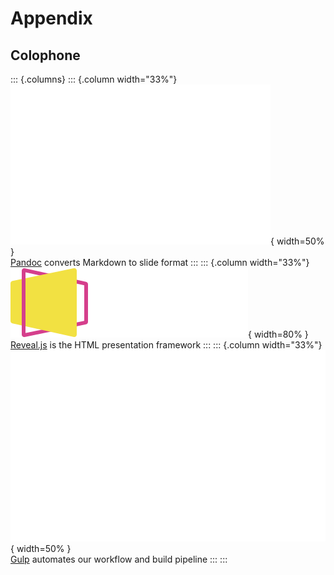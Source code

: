 # Appendix

## Colophone

::: {.columns}
::: {.column width="33%"}
![Markdown](img/logo/markdown.svg){ width=50% }\
[Pandoc](https://pandoc.org/index.html) converts Markdown to slide format
:::
::: {.column width="33%"}
![Reveal](img/logo/reveal.svg){ width=80% }\
[Reveal.js](https://revealjs.com) is the HTML presentation framework
:::
::: {.column width="33%"}
![Reveal](img/logo/gulp.svg){ width=50% }\
[Gulp](https://gulpjs.com) automates our workflow and build pipeline
:::
:::
